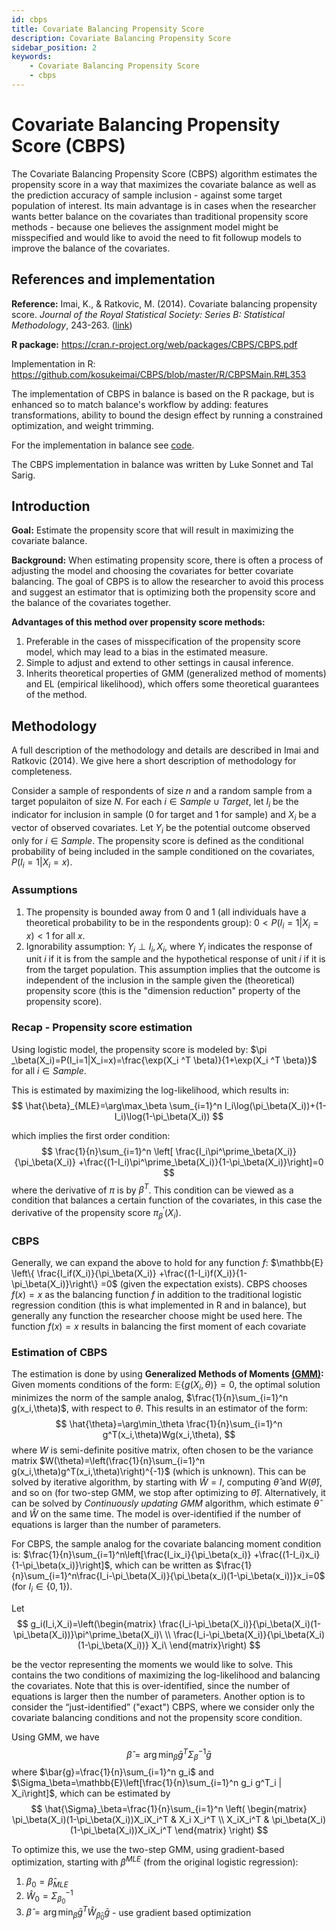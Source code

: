 ```yaml
---
id: cbps
title: Covariate Balancing Propensity Score
description: Covariate Balancing Propensity Score
sidebar_position: 2
keywords:
    - Covariate Balancing Propensity Score
    - cbps
---
```

# Covariate Balancing Propensity Score (CBPS)

The Covariate Balancing Propensity Score (CBPS) algorithm estimates the propensity score in a way that maximizes the covariate balance as well as the prediction accuracy of sample inclusion - against some target population of interest. Its main advantage is in cases when the researcher wants better balance on the covariates than traditional propensity score methods - because one believes the assignment model might be misspecified and would like to avoid the need to fit followup models to improve the balance of the covariates.


## References and implementation

**Reference:** Imai, K., & Ratkovic, M. (2014). Covariate balancing propensity score. *Journal of the Royal Statistical Society: Series B: Statistical Methodology*, 243-263. ([link](https://imai.fas.harvard.edu/research/files/CBPS.pdf))

**R package:** https://cran.r-project.org/web/packages/CBPS/CBPS.pdf

Implementation in R: https://github.com/kosukeimai/CBPS/blob/master/R/CBPSMain.R#L353

The implementation of CBPS in balance is based on the R package, but is enhanced so to match balance's workflow by adding: features transformations, ability to bound the design effect by running a constrained optimization, and weight trimming.

For the implementation in balance see [code](https://github.com/facebookresearch/balance/blob/main/balance/weighting_methods/cbps.py).

The CBPS implementation in balance was written by Luke Sonnet and Tal Sarig.

## Introduction

**Goal:** Estimate the propensity score that will result in maximizing the covariate balance.

**Background:** When estimating propensity score, there is often a process of adjusting the model and choosing the covariates for better covariate balancing. The goal of CBPS is to allow the researcher to avoid this process and suggest an estimator that is optimizing both the propensity score and the balance of the covariates together.

**Advantages of this method over propensity score methods:**

1. Preferable in the cases of misspecification of the propensity score model, which may lead to a bias in the estimated measure.
2. Simple to adjust and extend to other settings in causal inference.
3. Inherits theoretical properties of GMM (generalized method of moments) and EL (empirical likelihood), which offers some theoretical guarantees of the method.


## Methodology

A full description of the methodology and details are described in Imai and Ratkovic (2014). We give here a short description of methodology for completeness.

Consider a sample of respondents of size $n$ and a random sample from a target populaiton of size $N$. For each $i \in Sample \cup Target$, let $I_i$ be the indicator for inclusion in sample (0 for target and 1 for sample) and $X_i$ be a vector of observed covariates. Let $Y_i$ be the potential outcome observed only for $i\in Sample$. The propensity score is defined as the conditional probability of being included in the sample conditioned on the covariates, $P(I_i=1 | X_i=x)$.

### Assumptions

1. The propensity is bounded away from 0 and 1 (all individuals have a theoretical probability to be in the respondents group): $0<P(I_i=1 | X_i=x)<1$  for all $x$.
2. Ignorability assumption: ${Y_i}\perp I_i,X_i$, where $Y_i$ indicates the response of unit $i$ if it is from the sample and the hypothetical response of unit $i$ if it is from the target population. This assumption implies that the outcome is independent of the inclusion in the sample given the (theoretical) propensity score (this is the "dimension reduction" property of the propensity score).


### Recap - Propensity score estimation

Using logistic model, the propensity score is modeled by: $\pi _\beta(X_i)=P(I_i=1|X_i=x)=\frac{\exp(X_i ^T \beta)}{1+\exp(X_i ^T \beta)}$ for all $i \in Sample$.

This is estimated by maximizing the log-likelihood, which results in:
$$
\hat{\beta}_{MLE}=\arg\max_\beta \sum_{i=1}^n I_i\log(\pi_\beta(X_i))+(1-I_i)\log(1-\pi_\beta(X_i))
$$

which implies the first order condition:
$$
\frac{1}{n}\sum_{i=1}^n \left[ \frac{I_i\pi^\prime_\beta(X_i)}{\pi_\beta(X_i)} +\frac{(1-I_i)\pi^\prime_\beta(X_i)}{1-\pi_\beta(X_i)}\right]=0
$$
where the derivative of $\pi$ is by $\beta^T$.
This condition can be viewed as a condition that balances a certain function of the covariates, in this case the derivative of the propensity score $\pi^\prime_\beta(X_i)$.

### CBPS

Generally, we can expand the above to hold for any function $f$: $\mathbb{E} \left\{ \frac{I_if(X_i)}{\pi_\beta(X_i)} +\frac{(1-I_i)f(X_i)}{1-\pi_\beta(X_i)}\right\} =0$ (given the expectation exists). CBPS chooses $f(x)=x$ as the balancing function $f$ in addition to the traditional logistic regression condition (this is what implemented in R and in balance), but generally any function the researcher choose might be used here. The function $f(x)=x$ results in balancing the first moment of each covariate


### Estimation of CBPS
The estimation is done by using **Generalized Methods of Moments [(GMM)](https://en.wikipedia.org/wiki/Generalized_method_of_moments):**
Given moments conditions of the form: $\mathbb{E}\{g(X_i,\theta)\}=0$, the optimal solution minimizes the norm of the sample analog, $\frac{1}{n}\sum_{i=1}^n g(x_i,\theta)$, with respect to $\theta$. This results in an estimator of the form:
$$
\hat{\theta}=\arg\min_\theta \frac{1}{n}\sum_{i=1}^n g^T(x_i,\theta)Wg(x_i,\theta),
$$
where $W$ is semi-definite positive matrix, often chosen to be the variance matrix $W(\theta)=\left(\frac{1}{n}\sum_{i=1}^n g(x_i,\theta)g^T(x_i,\theta)\right)^{-1}$ (which is unknown).
This can be solved by iterative algorithm, by starting with $\hat{W}=I$, computing $\hat{\theta}$ and $W(\hat{\theta})$, and so on (for two-step GMM, we stop after optimizing to $\hat{\theta}$). Alternatively, it can be solved by *Continuously updating GMM* algorithm, which estimate $\hat{\theta}$ and $\hat{W}$ on the same time.
The model is over-identified if the number of equations is larger than the number of parameters.

For CBPS, the sample analog for the covariate balancing moment condition is:
$\frac{1}{n}\sum_{i=1}^n\left[\frac{I_ix_i}{\pi_\beta(x_i)} +\frac{(1-I_i)x_i}{1-\pi_\beta(x_i)}\right]$, which can be written as $\frac{1}{n}\sum_{i=1}^n\frac{I_i-\pi_\beta(X_i)}{\pi_\beta(x_i)(1-\pi_\beta(x_i))}x_i=0$ (for $I_i\in\{0,1\}$).

Let
$$
g_i(I_i,X_i)=\left(\begin{matrix}   \frac{I_i-\pi_\beta(X_i)}{\pi_\beta(X_i)(1-\pi_\beta(X_i))}\pi^\prime_\beta(X_i)\ \\   \frac{I_i-\pi_\beta(X_i)}{\pi_\beta(X_i)(1-\pi_\beta(X_i))} X_i\ \end{matrix}\right)
$$

be the vector representing the moments we would like to solve. This contains the two conditions of maximizing the log-likelihood and balancing the covariates. Note that this is over-identified, since the number of equations is larger then the number of parameters. Another option is to consider the “just-identified” ("exact") CBPS, where we consider only the covariate balancing conditions and not the propensity score condition.

Using GMM, we have
$$
\hat{\beta}=\arg\min_\beta \bar{g}^T \Sigma^{-1}_\beta \bar{g}
$$
where $\bar{g}=\frac{1}{n}\sum_{i=1}^n g_i$ and  $\Sigma_\beta=\mathbb{E}\left[\frac{1}{n}\sum_{i=1}^n g_i g^T_i | X_i\right]$, which can be estimated by
$$
\hat{\Sigma}_\beta=\frac{1}{n}\sum_{i=1}^n \left(
    \begin{matrix}
    \pi_\beta(X_i)(1-\pi_\beta(X_i))X_iX_i^T &
    X_i X_i^T \\
    X_iX_i^T &
    \pi_\beta(X_i)(1-\pi_\beta(X_i))X_iX_i^T
    \end{matrix}
\right)
$$

To optimize this, we use the two-step GMM, using gradient-based optimization, starting with $\beta^{MLE}$ (from the original logistic regression):

1. $\beta_0=\hat{\beta}_{MLE}$
2. $\hat{W}_0=\Sigma_{\beta_0}^{-1}$
3. $\hat{\beta}=\arg\min_\beta \bar{g}^T\hat{W}_{\hat{\beta}_0}\bar{g}$ - use gradient based optimization
